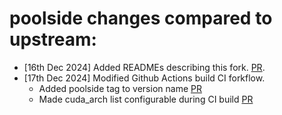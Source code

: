 # poolside changes compared to upstream:
* [16th Dec 2024] Added READMEs describing this fork. [PR](https://github.com/poolsideai/pytorch/pull/1).
* [17th Dec 2024] Modified Github Actions build CI forkflow. 
    * Added poolside tag to version name [PR](https://github.com/poolsideai/pytorch/pull/2)
    * Made cuda\_arch list configurable during CI build [PR](https://github.com/poolsideai/pytorch/pull/3)

